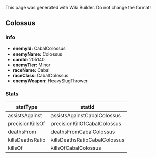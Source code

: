 <span class="wiki-builder">This page was generated with Wiki Builder. Do not change the format!</span>

## Colossus
### Info
* **enemyId:** CabalColossus
* **enemyName:** Colossus
* **cardId:** 205140
* **enemyTier:** Minor
* **raceName:** Cabal
* **raceClass:** CabalColossus
* **enemyWeapon:** HeavySlugThrower

### Stats
statType | statId
-------- | ------
assistsAgainst | assistsAgainstCabalColossus
precisionKillsOf | precisionKillOfCabalColossus
deathsFrom | deathsFromCabalColossus
killsDeathsRatio | killsDeathsRatioCabalColossus
killsOf | killsOfCabalColossus

